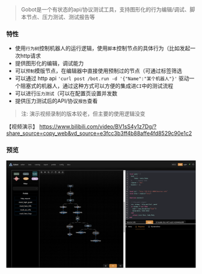 > Gobot是一个有状态的api/协议测试工具，支持图形化的行为编辑/调试、脚本节点、压力测试、测试报告等


### 特性
* 使用`行为树`控制机器人的运行逻辑，使用`脚本`控制节点的具体行为（比如发起一次http请求
* 提供图形化的编辑，调试能力
* 可以`预制`模版节点，在编辑器中直接使用预制过的节点（可通过标签筛选
* 可以通过 http api `'curl post /bot.run -d '{"Name":"某个机器人"}'` 驱动一个阻塞式的机器人，通过这种方式可以方便的集成进`CI`中的测试流程
* 可以进行`压力测试`（可以在配置页设置并发数
* 提供压力测试后的API/协议`报告`查看

> 注: 演示视频录制的版本较老，但主要的使用逻辑没变

【视频演示】 https://www.bilibili.com/video/BV1sS4y1z7Dg/?share_source=copy_web&vd_source=e3fcc3b3ff4b88affe4fd8529c90e1c2

### 预览
![img](/res/preview.png)